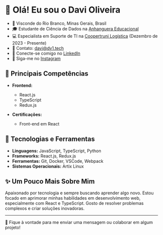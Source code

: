 # 👋 Olá! Eu sou o Davi Oliveira

- 🏡 Visconde do Rio Branco, Minas Gerais, Brasil
- 🎓 Estudante de Ciência de Dados na [Anhanguera Educacional](https://www.anhanguera.com)
- 💻 Especialista em Suporte de TI na [Coopertruni Logística](https://www.coopertruni.com.br) (Dezembro de 2023 - Presente)
- 📧 Contato: [davi@dv1.tech](mailto:davi@dv1.tech)
- 💼 Conecte-se comigo no [LinkedIn](https://www.linkedin.com/in/davi-oliveira-256798304)
- 📸 Siga-me no [Instagram](https://www.instagram.com/odavi.br)

## 🌟 Principais Competências

- **Frontend:**
  - React.js
  - TypeScript
  - Redux.js

- **Certificações:**
  - Front-end em React

<!-- ## 🚀 Projetos Recentes
Aqui estão alguns dos projetos em que estou trabalhando ou que desenvolvi recentemente:
- [📊 Projeto 1: Análise de Dados com Python](https://github.com/Davi-Ti/projeto1)
- [💻 Projeto 2: Aplicação Web com React](https://github.com/Davi-Ti/projeto2)
- [🔧 Projeto 3: Automação de Processos com Scripts Python](https://github.com/Davi-Ti/projeto3) -->

## 🔧 Tecnologias e Ferramentas

- **Linguagens:** JavaScript, TypeScript, Python
- **Frameworks:** React.js, Redux.js
- **Ferramentas:** Git, Docker, VSCode, Webpack
- **Sistemas Operacionais:** Artix Linux

<!-- ## 📈 Estatísticas do GitHub
![Estatísticas do GitHub de Davi](https://github-readme-stats.vercel.app/api?username=Davi-Ti&show_icons=true&theme=dracula)
![Linguagens mais usadas](https://github-readme-stats.vercel.app/api/top-langs/?username=Davi-Ti&layout=compact&theme=dracula) -->

## ✨ Um Pouco Mais Sobre Mim

Apaixonado por tecnologia e sempre buscando aprender algo novo. Estou focado em aprimorar minhas habilidades em desenvolvimento web, especialmente com React e TypeScript. Gosto de resolver problemas complexos e criar soluções inovadoras.

---

💬 Fique à vontade para me enviar uma mensagem ou colaborar em algum projeto!
